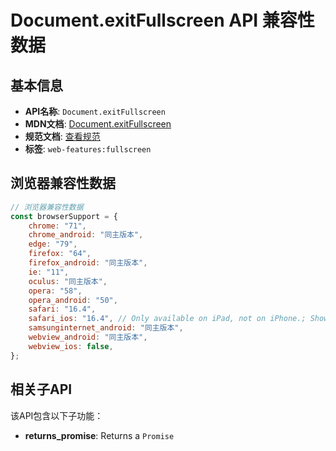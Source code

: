# Document.exitFullscreen API 兼容性数据

## 基本信息

- **API名称**: `Document.exitFullscreen`
- **MDN文档**: [Document.exitFullscreen](https://developer.mozilla.org/docs/Web/API/Document/exitFullscreen)
- **规范文档**: [查看规范](https://fullscreen.spec.whatwg.org/#ref-for-dom-document-exitfullscreen①)
- **标签**: `web-features:fullscreen`

## 浏览器兼容性数据

```javascript
// 浏览器兼容性数据
const browserSupport = {
    chrome: "71",
    chrome_android: "同主版本",
    edge: "79",
    firefox: "64",
    firefox_android: "同主版本",
    ie: "11",
    oculus: "同主版本",
    opera: "58",
    opera_android: "50",
    safari: "16.4",
    safari_ios: "16.4", // Only available on iPad, not on iPhone.; Shows an overlay button which can not be disabled. Swiping d...,
    samsunginternet_android: "同主版本",
    webview_android: "同主版本",
    webview_ios: false,
};

```

## 相关子API

该API包含以下子功能：

- **returns_promise**: Returns a `Promise`

